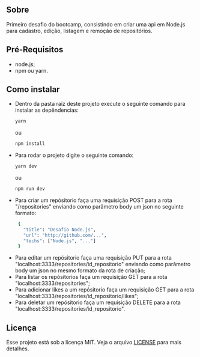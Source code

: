 <h2>Sobre</h2>
<p>Primeiro desafio do bootcamp, consistindo em criar uma api em Node.js para cadastro, edição, listagem e remoção de repositórios.</p>

<h2>Pré-Requisitos</h2>
<ul>
  <li>node.js;</li>
  <li>npm ou yarn.</li>
</ul>

<h2>Como instalar</h2>
<ul>
  <li>
    Dentro da pasta raiz deste projeto execute o seguinte comando para instalar as depêndencias: 
   
   ```bash
   yarn
   ```
   
   ou 
   
   ```bash
   npm install
   ```
  </li>
  
  <li>
    Para rodar o projeto digite o seguinte comando:
    
   ```bash
   yarn dev
   ```
   
   ou 
   
   ```bash
   npm run dev
   ```
  </li>
  <li>
    Para criar um repósitorio faça uma requisição POST para a rota "/repositories" enviando como parâmetro body um json no seguinte formato:
   
   ```bash
    { 
      "title": "Desafio Node.js",
      "url": "http://github.com/...", 
      "techs": ["Node.js", "..."]
    }
   
   ```
  </li>
  <li>
    Para editar um repósitorio faça uma requisição PUT para a rota "localhost:3333/repositories/id_repositorio" enviando como parâmetro body um json no mesmo formato da rota de criação;
  </li>
  <li>
    Para listar os repósitorios faça um requisição GET para a rota "localhost:3333/repositories";
  </li>
  <li>
    Para adicionar likes a um repósitorio faça um requisição GET para a rota "localhost:3333/repositories/id_repositorio/likes"; 
  </li>
  <li>
    Para deletar  um repósitorio faça um requisição DELETE para a rota "localhost:3333/repositories/id_repositorio".
  </li>
</ul>



<h2>Licença</h2>
<p>Esse projeto está sob a licença MIT. Veja o arquivo <a href="../LICENSE.md">LICENSE</a> para mais detalhes.</p>
